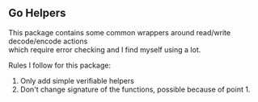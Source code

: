 ## Go Helpers



This package contains some common wrappers around read/write decode/encode actions  
which require error checking and I find myself using a lot.


Rules I follow for this package:

1. Only add simple verifiable helpers
2. Don't change signature of the functions, possible because of point 1.
